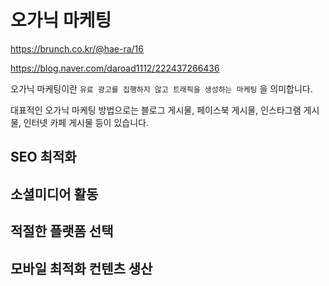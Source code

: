 # 오가닉 마케팅

https://brunch.co.kr/@hae-ra/16

https://blog.naver.com/daroad1112/222437266436

오가닉 마케팅이란 `유료 광고를 집행하지 않고 트래픽을 생성하는 마케팅` 을 의미합니다.

대표적인 오가닉 마케팅 방법으로는 블로그 게시물, 페이스북 게시물, 인스타그램 게시물, 인터넷 카페 게시물 등이 있습니다.

## SEO 최적화

## 소셜미디어 활동

## 적절한 플랫폼 선택

## 모바일 최적화 컨텐츠 생산
